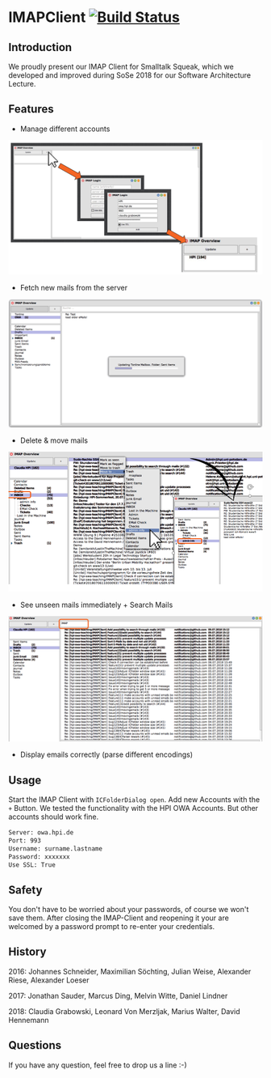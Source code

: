  # IMAPClient [![Build Status](https://travis-ci.org/hpi-swa-teaching/IMAPClient.svg?branch=develop)](https://travis-ci.org/hpi-swa-teaching/IMAPClient)
 
 
 ## Introduction
 We proudly present our IMAP Client for Smalltalk Squeak, which we developed and improved during SoSe 2018 for our Software Architecture Lecture.
 
 ## Features
 - Manage different accounts
 
  ![](screenshots/manage_accounts.png)
 - Fetch new mails from the server
 
  ![](screenshots/update_mails.png)
 - Delete & move mails
 
 ![](screenshots/move_mails.png)
 - See unseen mails immediately + Search Mails
 
  ![](screenshots/search_mails.png)
 - Display emails correctly (parse different encodings)

## Usage
Start the IMAP Client with `ICFolderDialog open`. Add new Accounts with the `+` Button. We tested the functionality with the HPI OWA Accounts. But other accounts should work fine.
``` 
Server: owa.hpi.de
Port: 993
Username: surname.lastname
Password: xxxxxxx
Use SSL: True
```

## Safety
You don't have to be worried about your passwords, of course we won't save them. After closing the IMAP-Client and reopening it your are welcomed by a password prompt to re-enter your credentials.

## History
2016: Johannes Schneider, Maximilian Söchting, Julian Weise, Alexander Riese, Alexander Loeser

2017: Jonathan Sauder, Marcus Ding, Melvin Witte, Daniel Lindner

2018: Claudia Grabowski, Leonard Von Merzljak, Marius Walter, David Hennemann

## Questions

If you have any question, feel free to drop us a line :-)
